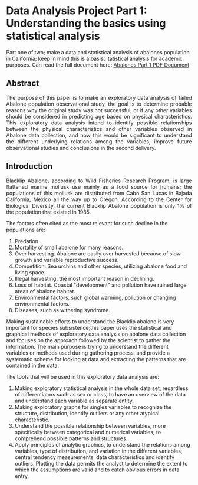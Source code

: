 # Data Analysis Project Part 1: Understanding the basics using statistical analysis
Part one of two; make a data and statistical analysis of abalones population in California; keep in mind this is a basisc tatistical analysis for academic purposes.
Can read the full document here:
[Abalones Part 1 PDF Document](https://github.com/JavierSada/Abalones-data-analysis-P1/blob/main/Support/Data%20Analysis%20Project%20%231%20Javier%20Sada.pdf)

<h2 align="left">Abstract</h2>

<p align="justify">The purpose of this paper is to make an exploratory data analysis of failed Abalone population observational study, the goal is to determine probable reasons why the original study was not successful, or if any other variables should be considered in predicting age based on physical characteristics. This exploratory data analysis intend  to identify possible relationships between the physical characteristics and other variables observed in Abalone data collection, and how this would be significant to understand the different underlying relations among the variables, improve future observational studies and conclusions in the second delivery.

<h2 align="left">Introduction</h2>
<p align="justify"> Blacklip Abalone, according to Wild Fisheries Research Program, is large flattened marine mollusk use mainly as a food source for humans; the populations of this mollusk are distributed from Cabo San Lucas in Bajada California, Mexico all the way up to Oregon. According to the Center for Biological Diversity, the current Blacklip Abalone population is only 1% of the population that existed in 1985. 
  
  The factors often cited as the most relevant for such decline in the populations are:
1.	Predation. 
2.	Mortality of small abalone for many reasons.
3.	Over harvesting. Abalone are easily over harvested because of slow growth and variable reproductive success.
4.	Competition. Sea urchins and other species, utilizing abalone food and living space.
5.	Illegal harvesting, the most important reason in declining.
6.	Loss of habitat. Coastal "development" and pollution have ruined large areas of abalone habitat. 
7.	Environmental factors, such global warming, pollution or changing environmental factors.
8.	Diseases, such as withering syndrome. 

Making sustainable efforts to understand the Blacklip abalone is very important for species subsistence;this paper uses the statistical and graphical methods of exploratory data analysis on abalone data collection and focuses on the approach followed by the scientist to gather the information. The main purpose is trying to understand the different variables or methods used during gathering process, and provide a systematic scheme for looking at data and extracting the patterns that are contained in the data. 

The tools that will be used in this exploratory data analysis are:
1.	Making exploratory statistical analysis in the whole data set, regardless of differentiators such as sex or class, to have an overview of the data and understand each variable as separate entity. 
2.	Making exploratory graphs for singles variables to recognize the structure, distribution, identify outliers or any other atypical characteristic. 
3.	Understand the possible relationship between variables, more specifically between categorical and numerical variables, to comprehend possible patterns and structures. 
4.	Apply principles of analytic graphics, to understand the relations among variables, type of distribution, and variation in the different variables, central tendency measurements, data characteristics and identify outliers. Plotting the data permits the analyst to determine the extent to which the assumptions are valid and to catch obvious errors in data entry.
